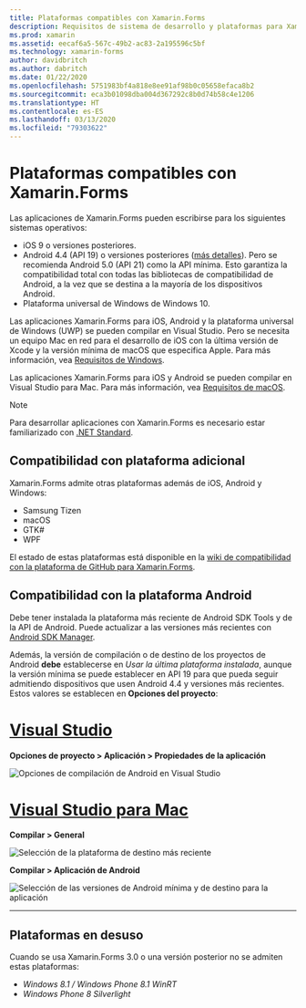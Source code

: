 ```yaml
---
title: Plataformas compatibles con Xamarin.Forms
description: Requisitos de sistema de desarrollo y plataformas para Xamarin.Forms.
ms.prod: xamarin
ms.assetid: eecaf6a5-567c-49b2-ac83-2a195596c5bf
ms.technology: xamarin-forms
author: davidbritch
ms.author: dabritch
ms.date: 01/22/2020
ms.openlocfilehash: 5751983bf4a818e8ee91af98b0c05658efaca8b2
ms.sourcegitcommit: eca3b01098dba004d367292c8b0d74b58c4e1206
ms.translationtype: HT
ms.contentlocale: es-ES
ms.lasthandoff: 03/13/2020
ms.locfileid: "79303622"
---
```

# <a name="xamarinforms-supported-platforms"></a>Plataformas compatibles con Xamarin.Forms

Las aplicaciones de Xamarin.Forms pueden escribirse para los siguientes sistemas operativos:

- iOS 9 o versiones posteriores.
- Android 4.4 (API 19) o versiones posteriores ([más detalles](#android-platform-support)). Pero se recomienda Android 5.0 (API 21) como la API mínima. Esto garantiza la compatibilidad total con todas las bibliotecas de compatibilidad de Android, a la vez que se destina a la mayoría de los dispositivos Android.
- Plataforma universal de Windows de Windows 10.

Las aplicaciones Xamarin.Forms para iOS, Android y la plataforma universal de Windows (UWP) se pueden compilar en Visual Studio. Pero se necesita un equipo Mac en red para el desarrollo de iOS con la última versión de Xcode y la versión mínima de macOS que especifica Apple. Para más información, vea [Requisitos de Windows](~/cross-platform/get-started/requirements.md#windows-requirements).

Las aplicaciones Xamarin.Forms para iOS y Android se pueden compilar en Visual Studio para Mac. Para más información, vea [Requisitos de macOS](~/cross-platform/get-started/requirements.md#macos-requirements).

> [!NOTE]
> Para desarrollar aplicaciones con Xamarin.Forms es necesario estar familiarizado con [.NET Standard](~/cross-platform/app-fundamentals/net-standard.md).

## <a name="additional-platform-support"></a>Compatibilidad con plataforma adicional

Xamarin.Forms admite otras plataformas además de iOS, Android y Windows:

- Samsung Tizen
- macOS
- GTK#
- WPF

El estado de estas plataformas está disponible en la [wiki de compatibilidad con la plataforma de GitHub para Xamarin.Forms](https://github.com/xamarin/Xamarin.Forms/wiki/Platform-Support).

## <a name="android-platform-support"></a>Compatibilidad con la plataforma Android

Debe tener instalada la plataforma más reciente de Android SDK Tools y de la API de Android. Puede actualizar a las versiones más recientes con [Android SDK Manager](~/android/get-started/installation/android-sdk.md).

Además, la versión de compilación o de destino de los proyectos de Android **debe** establecerse en *Usar la última plataforma instalada*, aunque la versión mínima se puede establecer en API 19 para que pueda seguir admitiendo dispositivos que usen Android 4.4 y versiones más recientes. Estos valores se establecen en **Opciones del proyecto**:

# <a name="visual-studio"></a>[Visual Studio](#tab/windows)

**Opciones de proyecto > Aplicación > Propiedades de la aplicación**

![Opciones de compilación de Android en Visual Studio](requirements-images/options-android-vs-sml.png)

# <a name="visual-studio-for-mac"></a>[Visual Studio para Mac](#tab/macos)

**Compilar > General**

![Selección de la plataforma de destino más reciente](requirements-images/options-general-sml.png)

**Compilar > Aplicación de Android**

![Selección de las versiones de Android mínima y de destino para la aplicación](requirements-images/options-android-sml.png)

-----

## <a name="deprecated-platforms"></a>Plataformas en desuso

Cuando se usa Xamarin.Forms 3.0 o una versión posterior no se admiten estas plataformas:

- *Windows 8.1 / Windows Phone 8.1 WinRT*
- *Windows Phone 8 Silverlight*
